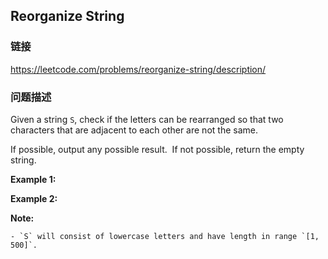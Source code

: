 ## Reorganize String  
### 链接  
https://leetcode.com/problems/reorganize-string/description/  
### 问题描述
Given a string `S`, check if the letters can be rearranged so that two characters that are adjacent to each other are not the same.

If possible, output any possible result.&nbsp; If not possible, return the empty string.

**Example 1:**

**Example 2:**

**Note:**

	- `S` will consist of lowercase letters and have length in range `[1, 500]`.

&nbsp;
